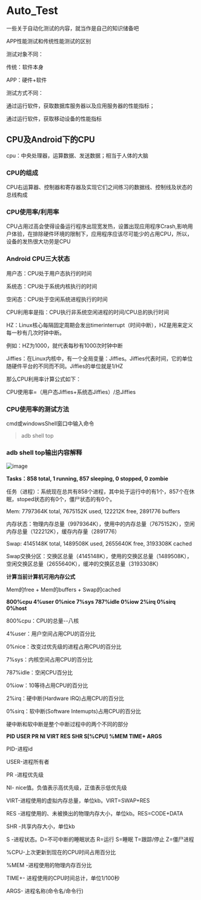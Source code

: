 # Auto_Test
一些关于自动化测试的内容，就当作是自己的知识储备吧

APP性能测试和传统性能测试的区别

测试对象不同：

传统：软件本身

APP：硬件+软件

测试方式不同：

通过运行软件，获取数据库服务器以及应用服务器的性能指标；

通过运行软件，获取移动设备的性能指标

## CPU及Android下的CPU

cpu：中央处理器，运算数据、发送数据；相当于人体的大脑

### CPU的组成

CPU右运算器、控制器和寄存器及实现它们之间练习的数据线、控制线及状态的总线构成

### CPU使用率/利用率

CPU占用过高会使得设备运行程序出现宽发热，设置出现应用程序Crash,影响用户体验，在排除硬件环境的限制下，应用程序应该尽可能少的占用CPU，所以，设备的发热很大功劳是CPU

### Android CPU三大状态
用户态：CPU处于用户态执行的时间

系统态：CPU处于系统内核执行的时间

空闲态：CPU处于空闲系统进程执行的时间

CPU利用率是指：CPU执行非系统空闲进程的时间/CPU总的执行时间

HZ：Linux核心每隔固定周期会发出timerinterrupt（时间中断），HZ是用来定义每一秒有几次时钟中断。

例如：HZ为1000，就代表每秒有1000次时钟中断

Jiffies：在Linux内核中，有一个全局变量：Jiffies。Jiffies代表时间，它的单位随硬件平台的不同而不同。Jiffies的单位就是1/HZ

那么CPU利用率计算公式如下：

CPU使用率=（用户态Jiffies+系统态Jiffies）/总Jiffies

### CPU使用率的测试方法

cmd或windowsShell窗口中输入命令
>adb shell top

### adb shell top输出内容解释

![image](https://github.com/user-attachments/assets/597244c4-a135-423f-a83c-0673dfde56c0)


**Tasks：858 total,   1 running, 857 sleeping,   0 stopped,   0 zombie**

任务（进程）：系统现在总共有858个进程，其中处于运行中的有1个，857个在休眠，stoped状态的有0个，僵尸状态的有0个。

Mem:  7797364K total,  7675152K used,   122212K free,   2891776 buffers

内存状态：物理内存总量（9979364K），使用中的内存总量（7675152K），空闲内存总量（122212K），缓存内存量（2891776）

Swap:  4145148K total,  1489508K used,  2655640K free,  3193308K cached

Swap交换分区：交换区总量（4145148K），使用的交换区总量（1489508K），空闲交换区总量（2655640K），缓冲的交换区总量（3193308K）

**计算当前计算机可用内存公式**

Mem的free + Mem的buffers + Swap的cached

**800%cpu   4%user   0%nice   7%sys 787%idle   0%iow   2%irq   0%sirq   0%host**

800%cpu：CPU的总量--八核

4%user：用户空间占用CPU的百分比

0%nice：改变过优先级的进程占用CPU的百分比

7%sys：内核空间占用CPU的百分比

787%idle：空闲CPU百分比

0%iow：10等待占用CPU的百分比

2%irq：硬中断(Hardware IRQ)占用CPU的百分比

0%sirq：软中断(Software Intemupts)占用CPU的百分比

硬中断和软中断是整个中断过程中的两个不同的部分

 **PID USER         PR  NI VIRT  RES  SHR S[%CPU] %MEM     TIME+ ARGS**

 PID-进程id

 USER-进程所有者

 PR -进程优先级

 NI- nice值。负值表示高优先级，正值表示低优先级

 VIRT-进程使用的虚拟内存总量，单位kb。VIRT=SWAP+RES

 RES -进程使用的、未被换出的物理内存大小，单位kb。RES=CODE+DATA

SHR -共享内存大小，单位kb

S -进程状态。D=不可中断的睡眠状态 R=运行 S=睡眠 T=跟踪/停止 Z=僵尸进程

%CPU-上次更新到现在的CPU时间占用百分比

%MEM -进程使用的物理内存百分比

TIME+- 进程使用的CPU时间总计，单位1/100秒

ARGS- 进程名称(命令名/命令行)
